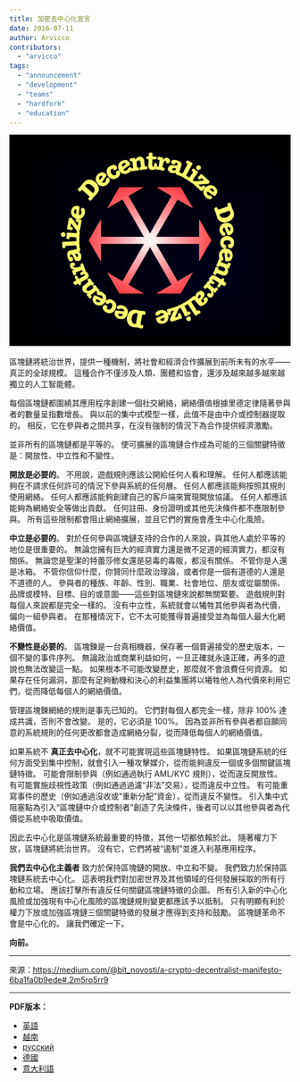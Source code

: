 ```yaml
---
title: 加密去中心化宣言
date: 2016-07-11
author: Arvicco
contributors:
  - "arvicco"
tags:
  - "announcement"
  - "development"
  - "teams"
  - "hardfork"
  - "education"
---
```


![去中心化！](./1gMu8qJtr2NeEuuGzvsfcnw.png)

區塊鏈將統治世界，提供一種機制，將社會和經濟合作擴展到前所未有的水平——真正的全球規模。 這種合作不僅涉及人類、團體和協會，還涉及越來越多越來越獨立的人工智能體。

每個區塊鏈都圍繞其應用程序創建一個社交網絡，網絡價值根據里德定律隨著參與者的數量呈指數增長。 與以前的集中式模型一樣，此值不是由中介或控制器提取的。 相反，它在參與者之間共享，在沒有強制的情況下為合作提供經濟激勵。

並非所有的區塊鏈都是平等的。 使可擴展的區塊鏈合作成為可能的三個關鍵特徵是：開放性、中立性和不變性。

**開放是必要的**。 不用說，遊戲規則應該公開給任何人看和理解。 任何人都應該能夠在不請求任何許可的情況下參與系統的任何層。 任何人都應該能夠按照其規則使用網絡。 任何人都應該能夠創建自己的客戶端來實現開放協議。 任何人都應該能夠為網絡安全等做出貢獻。 任何註冊、身份證明或其他先決條件都不應限制參與。 所有這些限制都會阻止網絡擴展，並且它們的實施會產生中心化風險。

**中立是必要的**。 對於任何參與區塊鏈支持的合作的人來說，與其他人處於平等的地位是很重要的。 無論您擁有巨大的經濟實力還是微不足道的經濟實力，都沒有關係。 無論您是聖潔的特蕾莎修女還是惡毒的毒販，都沒有關係。 不管你是人還是冰箱。 不管你信仰什麼，你贊同什麼政治理論，或者你是一個有道德的人還是不道德的人。 參與者的種族、年齡、性別、職業、社會地位、朋友或從屬關係、品牌或模特、目標、目的或意圖——這些對區塊鏈來說都無關緊要。 遊戲規則對每個人來說都是完全一樣的。 沒有中立性，系統就會以犧牲其他參與者為代價，偏向一組參與者。 在那種情況下，它不太可能獲得普遍接受並為每個人最大化網絡價值。

**不變性是必要的**。 區塊鍊是一台真相機器，保存著一個普遍接受的歷史版本，一個不變的事件序列。 無論政治或商業利益如何，一旦正確就永遠正確，再多的遊說也無法改變這一點。 如果根本不可能改變歷史，那麼就不會浪費任何資源。 如果存在任何漏洞，那麼有足夠動機和決心的利益集團將以犧牲他人為代價來利用它們，從而降低每個人的網絡價值。

管理區塊鍊網絡的規則是事先已知的。 它們對每個人都完全一樣，除非 100% 達成共識，否則不會改變。 是的，它必須是 100%。 因為並非所有參與者都自願同意的系統規則的任何更改都會造成網絡分裂，從而降低每個人的網絡價值。

如果系統不 **真正去中心化**，就不可能實現這些區塊鏈特性。 如果區塊鏈系統的任何方面受到集中控制，就會引入一種攻擊媒介，從而能夠違反一個或多個關鍵區塊鏈特徵。 可能會限制參與（例如通過執行 AML/KYC 規則），從而違反開放性。 有可能實施歧視性政策（例如通過過濾“非法”交易），從而違反中立性。 有可能重寫事件的歷史（例如通過沒收或“重新分配”資金），從而違反不變性。 引入集中式阻塞點為引入“區塊鏈中介或控制者”創造了先決條件，後者可以以其他參與者為代價從系統中吸取價值。

因此去中心化是區塊鏈系統最重要的特徵，其他一切都依賴於此。 隨著權力下放，區塊鏈將統治世界。 沒有它，它們將被“遏制”並進入利基應用程序。

**我們去中心化主義者** 致力於保持區塊鏈的開放、中立和不變。 我們致力於保持區塊鏈系統去中心化。 這表明我們對加密世界及其他領域的任何發展採取的所有行動和立場。 應該打擊所有違反任何關鍵區塊鏈特徵的企圖。 所有引入新的中心化風險或加強現有中心化風險的區塊鏈規則變更都應該予以抵制。 只有明顯有利於權力下放或加強區塊鏈三個關鍵特徵的發展才應得到支持和鼓勵。 區塊鏈革命不會是中心化的。 讓我們確定一下。

**向前。**

---

來源：https://medium.com/@bit_novosti/a-crypto-decentralist-manifesto-6ba1fa0b9ede#.2m5ro5rr9

---

**PDF版本：**

- [英語](https://ethereumclassic.org/A_Crypto-Decentralist_Manifesto.pdf)
- [越南](https://ethereumclassic.org/A_Crypto-Decentralist_Manifesto_vietnamese.pdf)
- [русский](https://ethereumclassic.org/A_Crypto-Decentralist_Manifesto_russian.pdf)
- [德國](https://ethereumclassic.org/A_Crypto-Decentralist_Manifesto_german.pdf)
- [意大利語](https://ethereumclassic.org/A_Crypto-Decentralist_Manifesto_italian.pdf)
